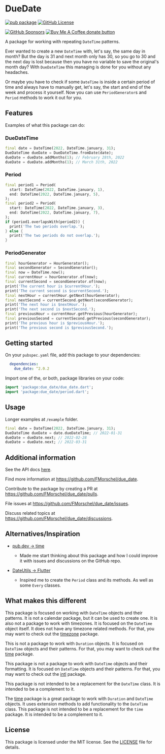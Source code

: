 # DueDate

[![pub package](https://img.shields.io/pub/v/due_date.svg)](https://pub.dev/packages/due_date)
[![GitHub License](https://img.shields.io/badge/license-MIT-blue.svg)](https://raw.githubusercontent.com/FMorschel/due_date/main/LICENSE)
<!--- Prepare for future badges when the package is more mature and has more users
<a href="https://pub.dev/packages/due_date"><img alt="GitHub Repo stars" src="https://img.shields.io/github/stars/FMorschel/due_date"></a>
<a href="https://github.com/FMorschel/due_date/graphs/contributors"><img alt="GitHub contributors" src="https://img.shields.io/github/contributors/FMorschel/due_date"></a>
<a href="https://githubc.com/FMorschel/due_date/issues?q=is%3Aissue+is%3Aclosed"><img src="https://img.shields.io/github/issues-closed-raw/FMorschel/due_date" alt="GitHub closed issues"></a>
[![GitHub Forks](https://img.shields.io/github/forks/FMorschel/due_date.svg)](https://github.com/FMorschel/due_date/network)
--->
[![GitHub Sponsors](https://img.shields.io/github/sponsors/FMorschel)](https://github.com/sponsors/FMorschel)
<span class="badge-buymeacoffee">
<a href="https://www.buymeacoffee.com/fmorschel" title="Donate to this project using Buy Me A Coffee"><img src="https://img.shields.io/badge/buy%20me%20a%20coffee-donate-yellow.svg" alt="Buy Me A Coffee donate button" /></a>
</span>

A package for working with repeating `DateTime` patterns.

Ever wanted to create a new `DateTime` with, let's say, the same day in month? But the day is 31 and next month only has 30, so you go to 30 and the next day is lost because then you have no variable to save the original's month day? With `DueDateTime` this managing is done for you without any headaches.

Or maybe you have to check if some `DateTime` is inside a certain period of time and always have to manually get, let's say, the start and end of the week and process it yourself. Now you can use `PeriodGenerator`s and `Period` methods to work it out for you.

## Features

Examples of what this package can do:

### DueDateTime

```dart
final date = DateTime(2022, DateTime.january, 31);
DueDateTime dueDate = DueDateTime.fromDate(date);
dueDate = dueDate.addMonths(1); // February 28th, 2022
dueDate = dueDate.addMonths(1); // March 31th, 2022
```

### Period

```dart
final period1 = Period(
  start: DateTime(2022, DateTime.january, 1),
  end: DateTime(2022, DateTime.january, 5),
);
final period2 = Period(
  start: DateTime(2022, DateTime.january, 3),
  end: DateTime(2022, DateTime.january, 7),
);
if (period1.overlapsWith(period2)) {
  print('The two periods overlap.');
} else {
  print('The two periods do not overlap.');
}
```

### PeriodGenerator

```dart
final hourGenerator = HourGenerator();
final secondGenerator = SecondGenerator();
final now = DateTime.now();
final currentHour = hourGenerator.of(now);
final currentSecond = secondGenerator.of(now);
print('The current hour is $currentHour.');
print('The current second is $currentSecond.');
final nextHour = currentHour.getNext(hourGenerator);
final nextSecond = currentSecond.getNext(secondGenerator);
print('The next hour is $nextHour.');
print('The next second is $nextSecond.');
final previousHour = currentHour.getPrevious(hourGenerator);
final previousSecond = currentSecond.getPrevious(secondGenerator);
print('The previous hour is $previousHour.');
print('The previous second is $previousSecond.');
```

## Getting started

On your `pubspec.yaml` file, add this package to your dependencies:

```yaml
  dependencies:
    due_date: ^2.0.2
```

Import one of the, or both, package libraries on your code:

```dart
import 'package:due_date/due_date.dart';
import 'package:due_date/period.dart';
```

## Usage

Longer examples at `/example` folder.

```dart
final date = DateTime(2022, DateTime.january, 31);
DueDateTime dueDate = date.dueDateTime; // 2022-01-31
dueDate = dueDate.next; // 2022-02-28
dueDate = dueDate.next; // 2022-03-31
```

## Additional information

See the API docs [here](https://fmorschel.github.io/due_date/).

Find more information at <https://github.com/FMorschel/due_date>.

Contribute to the package by creating a PR at <https://github.com/FMorschel/due_date/pulls>.

File issues at <https://github.com/FMorschel/due_date/issues>.

Discuss related topics at <https://github.com/FMorschel/due_date/discussions>.

## Alternatives/Inspiration

- [pub.dev -> time](https://pub.dev/packages/time)
  - Made me start thinking about this package and how I could improve it with issues and discussions on the GitHub repo.

- [DateUtils -> Flutter](https://api.flutter.dev/flutter/material/DateUtils-class.html)
  - Inspired me to create the `Period` class and its methods. As well as some `Every` classes.

## What makes this different

This package is focused on working with `DateTime` objects and their patterns. It is not a calendar package, but it can be used to create one.
It is also not a package to work with timezones. It is focused on the `DateTime` object itself. It does not have any timezone related methods. For that, you may want to check out the [timezone](https://pub.dev/packages/timezone) package.

This is not a package to work with `Duration` objects. It is focused on `DateTime` objects and their patterns. For that, you may want to check out the [time](https://pub.dev/packages/time) package.

This package is not a package to work with `DateTime` objects and their formatting. It is focused on `DateTime` objects and their patterns. For that, you may want to check out the [intl](https://pub.dev/packages/intl) package.

This package is not intended to be a replacement for the `DateTime` class. It is intended to be a complement to it.

The [time](https://pub.dev/packages/time) package is a great package to work with `Duration` and `DateTime` objects. It uses extension methods to add functionality to the `DateTime` class. This package is not intended to be a replacement for the `time` package. It is intended to be a complement to it.

## License

This package is licensed under the MIT license. See the [LICENSE](<https://pub.dev/packages/due_date/license>) file for details.
